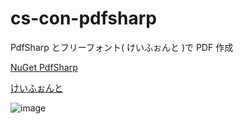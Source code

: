 # cs-con-pdfsharp
PdfSharp とフリーフォント( けいふぉんと )で PDF 作成

[NuGet PdfSharp](https://www.nuget.org/packages/PdfSharp/)

[けいふぉんと](http://font.sumomo.ne.jp/font_1.html)

![image](https://user-images.githubusercontent.com/1501327/131092761-e09b48d9-b33b-433c-a1d7-fe752be9d0f2.png)
